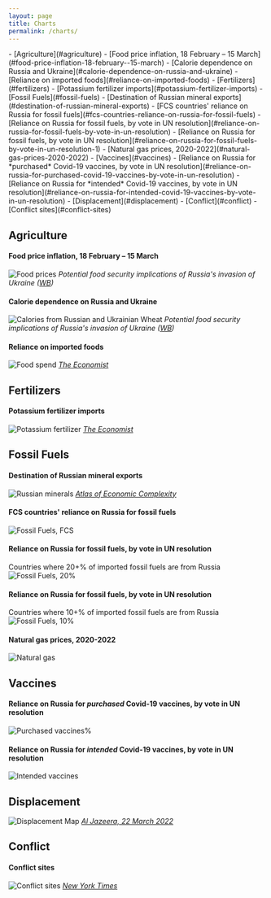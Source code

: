 ```yaml
---
layout: page
title: Charts
permalink: /charts/
---
```


<div class="toc" markdown="1">
- [Agriculture](#agriculture)
    - [Food price inflation, 18 February – 15 March](#food-price-inflation-18-february--15-march)
    - [Calorie dependence on Russia and Ukraine](#calorie-dependence-on-russia-and-ukraine)
    - [Reliance on imported foods](#reliance-on-imported-foods)
- [Fertilizers](#fertilizers)
    - [Potassium fertilizer imports](#potassium-fertilizer-imports)
- [Fossil Fuels](#fossil-fuels)
    - [Destination of Russian mineral exports](#destination-of-russian-mineral-exports)
    - [FCS countries' reliance on Russia for fossil fuels](#fcs-countries-reliance-on-russia-for-fossil-fuels)
    - [Reliance on Russia for fossil fuels, by vote in UN resolution](#reliance-on-russia-for-fossil-fuels-by-vote-in-un-resolution)
    - [Reliance on Russia for fossil fuels, by vote in UN resolution](#reliance-on-russia-for-fossil-fuels-by-vote-in-un-resolution-1)
    - [Natural gas prices, 2020-2022](#natural-gas-prices-2020-2022)
- [Vaccines](#vaccines)
    - [Reliance on Russia for *purchased* Covid-19 vaccines, by vote in UN resolution](#reliance-on-russia-for-purchased-covid-19-vaccines-by-vote-in-un-resolution)
    - [Reliance on Russia for *intended* Covid-19 vaccines, by vote in UN resolution](#reliance-on-russia-for-intended-covid-19-vaccines-by-vote-in-un-resolution)
- [Displacement](#displacement)
- [Conflict](#conflict)
    - [Conflict sites](#conflict-sites)
</div>

## Agriculture

#### Food price inflation, 18 February – 15 March
![Food prices](assets/img/ppt-food-price.png)
*Potential food security implications of Russia's invasion of Ukraine ([WB](https://worldbankgroup-my.sharepoint.com/:p:/r/personal/bnotkin_worldbank_org/Documents/Attachments/Food%20security%20implications%20of%20Russia%27s%20invasion%20of%20Ukraine-MvN3.pptx?d=wdfc94fdfbb7f4756937f603ce12ff01d&csf=1&web=1&e=60YlJn))*

#### Calorie dependence on Russia and Ukraine
![Calories from Russian and Ukrainian Wheat](assets/img/ppt-calories.png)
*Potential food security implications of Russia's invasion of Ukraine ([WB](https://worldbankgroup-my.sharepoint.com/:p:/r/personal/bnotkin_worldbank_org/Documents/Attachments/Food%20security%20implications%20of%20Russia%27s%20invasion%20of%20Ukraine-MvN3.pptx?d=wdfc94fdfbb7f4756937f603ce12ff01d&csf=1&web=1&e=60YlJn))*

#### Reliance on imported foods
![Food spend](assets/img/food-spend.png)
*[The Economist](https://www.economist.com/finance-and-economics/2022/03/12/war-in-ukraine-will-cripple-global-food-markets)*

## Fertilizers

<!-- #### Nitrogeneous fertilizer imports
![Nitrogeneous fertilizer](assets/img/ifpri-nitrogeneous-fertilizer.png)
*[IFPRI](https://www.ifpri.org/blog/how-will-russias-invasion-ukraine-affect-global-food-security)* -->

#### Potassium fertilizer imports
![Potassium fertilizer](assets/img/ifpri-potassium-fertilizer.png)
*[The Economist](https://www.economist.com/finance-and-economics/2022/03/12/war-in-ukraine-will-cripple-global-food-markets)*

## Fossil Fuels

#### Destination of Russian mineral exports
![Russian minerals](assets/img/atlas-economic-complexity-russia-petroleum.png)
*[Atlas of Economic Complexity](https://atlas.cid.harvard.edu/explore?country=186&product=undefined&year=2019&productClass=HS&target=Product&partner=undefined&startYear=undefined)*

#### FCS countries' reliance on Russia for fossil fuels
![Fossil Fuels, FCS](assets/img/ff-fcs.png)

#### Reliance on Russia for fossil fuels, by vote in UN resolution
Countries where 20+% of imported fossil fuels are from Russia
![Fossil Fuels, 20%](assets/img/ff-vote-20pct.png)

#### Reliance on Russia for fossil fuels, by vote in UN resolution
Countries where 10+% of imported fossil fuels are from Russia
![Fossil Fuels, 10%](assets/img/ff-vote-10pct.png)

#### Natural gas prices, 2020-2022
![Natural gas](assets/img/ifpri-natural-gas.png)

## Vaccines
#### Reliance on Russia for *purchased* Covid-19 vaccines, by vote in UN resolution
![Purchased vaccines%](assets/img/vax-purchase.png)

#### Reliance on Russia for *intended* Covid-19 vaccines, by vote in UN resolution
![Intended vaccines](assets/img/vax-intended.png)

## Displacement
![Displacement Map](assets/img/displacement-al-jazeera.png)
*[Al Jazeera, 22 March 2022](https://www.aljazeera.com/news/2022/2/28/russia-ukraine-crisis-in-maps-and-charts-live-news-interactive)*

## Conflict
#### Conflict sites
![Conflict sites](assets/img/nyt-conflicts.png)
*[New York Times](https://www.nytimes.com/interactive/2022/world/europe/ukraine-maps.html)*